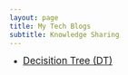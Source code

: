 ```yaml
---
layout: page
title: My Tech Blogs
subtitle: Knowledge Sharing
---
```

- [<span style="font-size:1.2em;">Decisition Tree (DT)</span>](https://chendidotlin.github.io/decisionTree/)  
